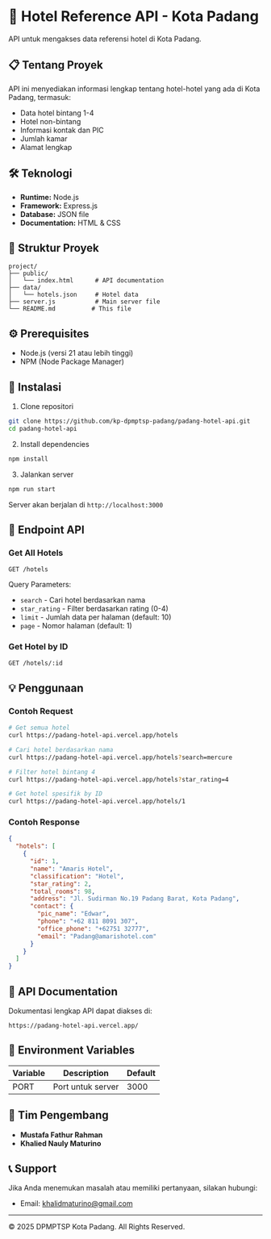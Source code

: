 # 🏨 Hotel Reference API - Kota Padang

API untuk mengakses data referensi hotel di Kota Padang.

## 📋 Tentang Proyek

API ini menyediakan informasi lengkap tentang hotel-hotel yang ada di Kota Padang, termasuk:

- Data hotel bintang 1-4
- Hotel non-bintang
- Informasi kontak dan PIC
- Jumlah kamar
- Alamat lengkap

## 🛠️ Teknologi

- **Runtime:** Node.js
- **Framework:** Express.js
- **Database:** JSON file
- **Documentation:** HTML & CSS

## 📁 Struktur Proyek

```
project/
├── public/
│   └── index.html      # API documentation
├── data/
│   └── hotels.json     # Hotel data
├── server.js           # Main server file
└── README.md          # This file
```

## ⚙️ Prerequisites

- Node.js (versi 21 atau lebih tinggi)
- NPM (Node Package Manager)

## 🚀 Instalasi

1. Clone repositori

```bash
git clone https://github.com/kp-dpmptsp-padang/padang-hotel-api.git
cd padang-hotel-api
```

2. Install dependencies

```bash
npm install
```

3. Jalankan server

```bash
npm run start
```

Server akan berjalan di `http://localhost:3000`

## 📌 Endpoint API

### Get All Hotels

```
GET /hotels
```

Query Parameters:

- `search` - Cari hotel berdasarkan nama
- `star_rating` - Filter berdasarkan rating (0-4)
- `limit` - Jumlah data per halaman (default: 10)
- `page` - Nomor halaman (default: 1)

### Get Hotel by ID

```
GET /hotels/:id
```

## 💡 Penggunaan

### Contoh Request

```bash
# Get semua hotel
curl https://padang-hotel-api.vercel.app/hotels

# Cari hotel berdasarkan nama
curl https://padang-hotel-api.vercel.app/hotels?search=mercure

# Filter hotel bintang 4
curl https://padang-hotel-api.vercel.app/hotels?star_rating=4

# Get hotel spesifik by ID
curl https://padang-hotel-api.vercel.app/hotels/1
```

### Contoh Response

```json
{
  "hotels": [
    {
      "id": 1,
      "name": "Amaris Hotel",
      "classification": "Hotel",
      "star_rating": 2,
      "total_rooms": 98,
      "address": "Jl. Sudirman No.19 Padang Barat, Kota Padang",
      "contact": {
        "pic_name": "Edwar",
        "phone": "+62 811 8091 307",
        "office_phone": "+62751 32777",
        "email": "Padang@amarishotel.com"
      }
    }
  ]
}
```

## 📄 API Documentation

Dokumentasi lengkap API dapat diakses di:

```
https://padang-hotel-api.vercel.app/
```

## 🔑 Environment Variables

| Variable | Description       | Default |
| -------- | ----------------- | ------- |
| PORT     | Port untuk server | 3000    |

## 👥 Tim Pengembang

- **Mustafa Fathur Rahman**
- **Khalied Nauly Maturino**

## 📞 Support

Jika Anda menemukan masalah atau memiliki pertanyaan, silakan hubungi:

- Email: khalidmaturino@gmail.com

---

© 2025 DPMPTSP Kota Padang. All Rights Reserved.
